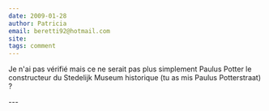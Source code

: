 ```yaml
---
date: 2009-01-28
author: Patricia
email: beretti92@hotmail.com
site: 
tags: comment
---
```


<p>Je n'ai pas  vérifié mais ce ne serait pas plus simplement Paulus Potter le constructeur du Stedelijk Museum historique (tu as mis Paulus Potterstraat) ?</p>
---